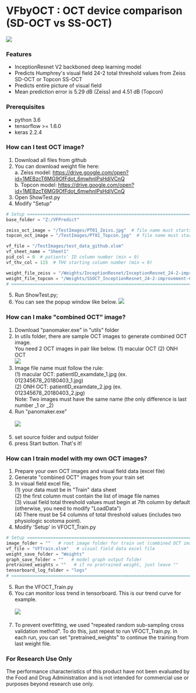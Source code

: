# VFbyOCT : OCT device comparison (SD-OCT vs SS-OCT)

![](https://github.com/climyth/VFbyOCT-Comparison/blob/master/title.jpg?raw=true)

### Features
- InceptionResnet V2 backboned deep learning model
- Predicts Humphrey's visual field 24-2 total threshold values from Zeiss SD-OCT or Topcon SS-OCT
- Predicts entire picture of visual field
- Mean prediction error is 5.29 dB (Zeiss) and 4.51 dB (Topcon)

### Prerequisites
- python 3.6
- tensorflow >= 1.6.0
- keras 2.2.4

### How can I test OCT image?
1. Download all files from github
2. You can download weight file here: <br/>
   a. Zeiss model: https://drive.google.com/open?id=1MEBzcT6MG9OfFdot_6mwhnIPsHdjVCnQ <br/>
   b. Topcon model: https://drive.google.com/open?id=1MEBzcT6MG9OfFdot_6mwhnIPsHdjVCnQ <br/>
3. Open ShowTest.py
4. Modify "Setup"
```python
# Setup ====================================================================================
base_folder = "Z:/VFPredict"

zeiss_oct_image = "/TestImages/PT01_Zeiss.jpg"  # file name must starts with 'pid_' ex) "PT001_Zeiss.jpg"
topcon_oct_image = "/TestImages/PT01_Topcon.jpg"  # file name must starts with 'pid_' ex) "PT001_Topcon.jpg"

vf_file = "/TestImages/test_data_github.xlsm"
vf_sheet_name = "Sheet1"
pid_col = 0  # patients' ID column number (min = 0)
vf_thv_col = 115  # THV starting column number (min = 0)

weight_file_zeiss = "/Weights/InceptionResnet/InceptionResnet_24-2-improvement-324-3.86-60.94.hdf5"
weight_file_topcon = "/Weights/SSOCT_InceptionResnet_24-2-improvement-04-9.39-56.34.hdf5"
# ===========================================================================================
```
5. Run ShowTest.py;
6. You can see the popup window like below.
![](https://github.com/climyth/VFbyOCT-Comparison/blob/master/TestImages/test_example.JPG?raw=true)

### How can I make "combined OCT" image?
1. Download "panomaker.exe" in "utils" folder
2. In utils folder, there are sample OCT images to generate combined OCT image.<br/>
   You need 2 OCT images in pair like below. (1) macular OCT (2) ONH OCT<br/>
   ![](https://github.com/climyth/VFbySD-OCT/blob/master/example/oct_example.jpg?raw=true)
   <br/>
3. Image file name must follow the rule:<br/>
   (1) macular OCT: patientID_examdate_1.jpg  (ex. 012345678_20180403_1.jpg)<br/>
   (2) ONH OCT: patientID_examdate_2.jpg   (ex. 012345678_20180403_2.jpg)<br/>
   Note: Two images must have the same name (the only difference is last number _1 or _2)
4. Run "panomaker.exe"<br/><br/>
![](https://github.com/climyth/VFbySD-OCT/blob/master/example/panomaker.png?raw=true)
<br/><br/>
5. set source folder and output folder
6. press Start button. That's it!

### How can I train model with my own OCT images?
1. Prepare your own OCT images and visual field data (excel file)
2. Generate "combined OCT" images from your train set
3. In visual field excel file, <br/>
   (1) your data must be in "Train" data sheet <br/>
   (2) the first column must contain the list of image file names <br/>
   (3) visual field total threshold values must begin at 7th column by default (otherwise, you need to modify "LoadData") <br/>
   (4) There must be 54 columns of total threshold values (includes two physiologic scotoma point).
4. Modify 'Setup' in VFOCT_Train.py
```python
# Setup ====================================================================
image_folder = ""   # root image folder for train set (combined OCT images)
vf_file = "VFTrain.xlsm"   # visual field data excel file
weight_save_folder = "Weights"
graph_save_folder = ""   # model graph output folder
pretrained_weights = ""   # if no pretrained weight, just leave ""
tensorboard_log_folder = "logs"
# ==========================================================================
```
5. Run the VFOCT_Train.py
6. You can monitor loss trend in tensorboard. This is our trend curve for example.<br/><br/>
![](https://github.com/climyth/VFbySD-OCT/blob/master/example/train_log_1.jpg?raw=true)
<br/><br/>
7. To prevent overfitting, we used "repeated random sub-sampling cross validation method". To do this, just repeat to run VFOCT_Train.py. In each run, you can set "pretrained_weights" to continue the training from last weight file.


### For Research Use Only
The performance characteristics of this product have not been evaluated by the Food and Drug Administration and is not intended for commercial use or purposes beyond research use only.
